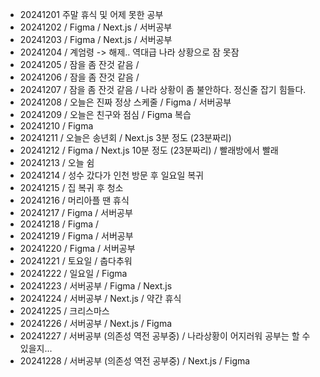 - 20241201 주말 휴식 및 어제 못한 공부
- 20241202 / Figma / Next.js / 서버공부
- 20241203 / Figma / Next.js / 서버공부
- 20241204 / 계엄령 -> 해제.. 역대급 나라 상황으로 잠 못잠
- 20241205 / 잠을 좀 잔것 같음 /
- 20241206 / 잠을 좀 잔것 같음 /
- 20241207 / 잠을 좀 잔것 같음 / 나라 상황이 좀 불안하다. 정신줄 잡기 힘들다.
- 20241208 / 오늘은 진짜 정상 스케줄 / Figma / 서버공부
- 20241209 / 오늘은 친구와 점심 / Figma 복습
- 20241210 / Figma
- 20241211 / 오늘은 송년회 / Next.js 3분 정도 (23분짜리)
- 20241212 / Figma / Next.js 10분 정도 (23분짜리) / 빨래방에서 빨래
- 20241213 / 오늘 쉼
- 20241214 / 성수 갔다가 인천 방문 후 일요일 복귀
- 20241215 / 집 복귀 후 청소
- 20241216 / 머리아플 땐 휴식
- 20241217 / Figma / 서버공부
- 20241218 / Figma /
- 20241219 / Figma / 서버공부
- 20241220 / Figma / 서버공부
- 20241221 / 토요일 / 춥다추워
- 20241222 / 일요일 / Figma
- 20241223 / 서버공부 / Figma / Next.js
- 20241224 / 서버공부 / Next.js / 약간 휴식
- 20241225 / 크리스마스
- 20241226 / 서버공부 / Next.js / Figma
- 20241227 / 서버공부 (의존성 역전 공부중) / 나라상황이 어지러워 공부는 할 수 있을지...
- 20241228 / 서버공부 (의존성 역전 공부중) / Next.js / Figma
